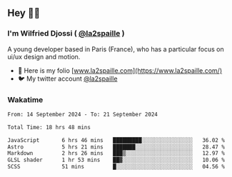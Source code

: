 ## Hey 👋🏾
### I'm Wilfried Djossi ( <a href="https://twitter.com/la2spaille/" target="_blank">@la2spaille</a> )
A young developer based in Paris (France), who has a particular focus on ui/ux design and motion.

- 🎨 Here is my folio [www.la2spaille.com](https://www.la2spaille.com/)
- 🐦 My twitter account [@la2spaille](https://twitter.com/la2spaille/)

### Wakatime
<!--START_SECTION:waka-->

```txt
From: 14 September 2024 - To: 21 September 2024

Total Time: 18 hrs 48 mins

JavaScript       6 hrs 46 mins   █████████░░░░░░░░░░░░░░░░   36.02 %
Astro            5 hrs 21 mins   ███████░░░░░░░░░░░░░░░░░░   28.47 %
Markdown         2 hrs 26 mins   ███▒░░░░░░░░░░░░░░░░░░░░░   12.97 %
GLSL shader      1 hr 53 mins    ██▓░░░░░░░░░░░░░░░░░░░░░░   10.06 %
SCSS             51 mins         █░░░░░░░░░░░░░░░░░░░░░░░░   04.56 %
```

<!--END_SECTION:waka-->
<!--
**la2spaille/la2spaille** is a ✨ _special_ ✨ repository because its `README.md` (this file) appears on your GitHub profile.

Here are some ideas to get you started:

- 🔭 I’m currently working on ...
- 🌱 I’m currently learning ...
- 👯 I’m looking to collaborate on ...
- 🤔 I’m looking for help with ...
- 💬 Ask me about ...
- 📫 How to reach me: ...
- 😄 Pronouns: ...
- ⚡ Fun fact: ...
-->
